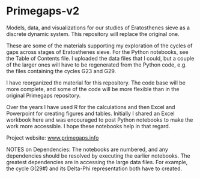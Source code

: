 # Primegaps-v2
Models, data, and visualizations for our studies of Eratosthenes sieve as a discrete dynamic system.  This repository will replace the original one.

These are some of the materials supporting my exploration of the cycles of gaps across stages of Eratosthenes sieve. For the Python notebooks, see the Table of Contents file. I uploaded the data files that I could, but a couple of the larger ones will have to be regenerated from the Python code, e.g. the files containing the cycles G23 and G29.

I have reorganized the material for this repository.  The code base will be more complete, and some of the code will be more flexible than in the original Primegaps repository.

Over the years I have used R for the calculations and then Excel and Powerpoint for creating figures and tables.
Initially I shared an Excel workbook here and was encouraged to post Python notebooks to make the work more accessible. I hope these notebooks help in that regard.

Project website: www.primegaps.info

NOTES on Dependencies:
The notebooks are numbered, and any dependencies should be resolved by executing the earlier notebooks.
The greatest dependencies are in accessing the large data files.  For example, the cycle G(29#) and its Delta-Phi representation both have to created.
